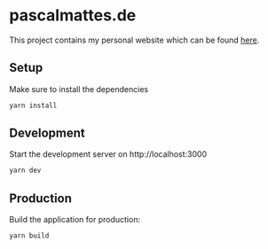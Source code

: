 # pascalmattes.de

This project contains my personal website which can be found [here](https://pascalmattes.de).

## Setup

Make sure to install the dependencies

```bash
yarn install
```

## Development

Start the development server on http://localhost:3000

```bash
yarn dev
```

## Production

Build the application for production:

```bash
yarn build
```

